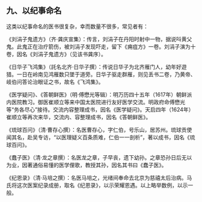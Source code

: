 ## 九、以纪事命名

这类以纪事命名的医书很复杂，幸而数量不很多，常见者有：

《刘涓子鬼遗方》（齐·龚庆宣集）：传言，刘涓子在丹阳时射中一物，据说呌黄父鬼。此鬼正在治疗箭伤，被刘涓子发现吓走，留下《痈疽方》一卷。刘涓子演为十卷，因名《刘涓子鬼遗方》（见该书龚序）。

《日华子飞鸿集》（託名北齐·日华子撰）：传说日华子为北齐雁门人，幼年好遊猎。一日在岭南见鸿雁数只墜于道旁。日华子驱走群雁，则见丢书二卷，乃黄帝、岐伯问答论治眼证之书，故名《飞鸿集》。

《医学疑问》、《答朝鲜医》（明·傅懋光等辑）：明万历四十五年（1617年）朝鲜派内医院教习。御医崔顺立等来中国太医院进行友好医学交流。明政府命傅懋光等“务各尽心”接待。交流内容整理成书，因名《医学疑问》。天启四年（1624年）崔顺立等再次来华，交流内、容整理成书，因名《答朝鲜医》。

《琉球百问》（清·曹存心撰）：名医曹存心，字仁伯，号乐山，居苏州。琉球贡使闻其名，赴吴专访，“以医理疑义百条质难，仁伯一一剖析”，著以成书，因名《琉球百问》。

《蠢子医》（清·龙之章撰）：名医龙之章，子早丧，遗下幼孙。之章恐孙日后无以为业，因著通俗易懂的医学俚歌，教授其孙，因名其书曰《蠢子医》。

《纪恩录》（清·马培之撰）：名医马培之，光绪间奉命去北京为慈禧太后治病。马氏将这次医案纪录成册，取名《纪恩录》，以示荣耀恩遇。以上略举数例，以示一般。
